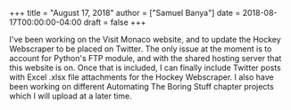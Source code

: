 +++
title = "August 17, 2018"
author = ["Samuel Banya"]
date = 2018-08-17T00:00:00-04:00
draft = false
+++

I've been working on the Visit Monaco website, and to update the Hockey Webscraper to be placed on
Twitter. The only issue at the moment is to account for Python's FTP module, and with the shared hosting
server that this website is on. Once that is included, I can finally include Twitter posts with Excel
.xlsx file attachments for the Hockey Webscraper. I also have been working on different Automating The
Boring Stuff chapter projects which I will upload at a later time.